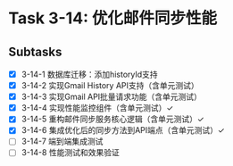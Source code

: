 # Task 3-14: 优化邮件同步性能

## Subtasks
- [x] 3-14-1 数据库迁移：添加historyId支持
- [x] 3-14-2 实现Gmail History API支持（含单元测试）
- [x] 3-14-3 实现Gmail API批量请求功能（含单元测试）
- [x] 3-14-4 实现性能监控组件（含单元测试）✓
- [x] 3-14-5 重构邮件同步服务核心逻辑（含单元测试）✓
- [x] 3-14-6 集成优化后的同步方法到API端点（含单元测试）✓
- [ ] 3-14-7 端到端集成测试
- [ ] 3-14-8 性能测试和效果验证